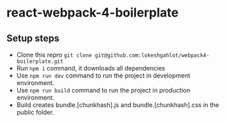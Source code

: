 # react-webpack-4-boilerplate

## Setup steps
- Clone this repro `git clone git@github.com:lokeshgahlot/webpack4-boilerplate.git`
- Run `npm i` command, it downloads all dependencies 
- Use `npm run dev` command to run the project in development environment.
- Use `npm run build` command to run the project in production environment.
- Build creates bundle.[chunkhash].js and bundle.[chunkhash].css in the public folder.